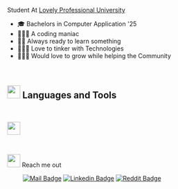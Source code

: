 <p>
    <p>Student At <a href="www.lpu.in">Lovely Professional University</a> <br></p> 
    <ul>
        <li> 🎓 Bachelors in Computer Application '25
        <li> 👨🏻‍💻 A coding maniac
        <li> 🙋🏻 Always ready to learn something
        <li> 🧑🏻‍🔬 Love to tinker with Technologies
        <li>🙇🏻‍♂️ Would love to grow while helping the Community
    </ul>

</p>

&ensp;

## <a href="#"><img src="https://emojis.slackmojis.com/emojis/images/1643515207/12254/stockrocket.gif?1643515207" height="30" width="auto"></a> Languages and Tools

&ensp;

<p>
    <img height=30px src="https://skillicons.dev/icons?i=c,cpp,java,python,html,css,git,bash,docker,github,linux,vim,vscode,neovim">    
</p>

&ensp;

<p>
    <a href="#"><img src="https://emojis.slackmojis.com/emojis/images/1643510948/51530/chatting.gif?1643510948" height="30"></a> Reach me out

&emsp; &emsp;
[![Mail Badge](https://img.shields.io/badge/-Gmail-c0392b?style=flat&labelColor=c0392b&logo=gmail&logoColor=white)](mailto:rishavjaiwal219@gmail.com)
[![Linkedin Badge](https://img.shields.io/badge/-Linked_In-0e76a8?style=flat&labelColor=0e76a8&logo=linkedin&logoColor=white)](https://www.linkedin.com/in/rj-rishav/)
[![Reddit Badge](https://img.shields.io/badge/-Reddit-ff5414?style=flat&labelColor=ff5414&logo=reddit&logoColor=white&link=https://www.reddit.com/user/kira-op)](https://www.reddit.com/user/kira-op)

</p>
